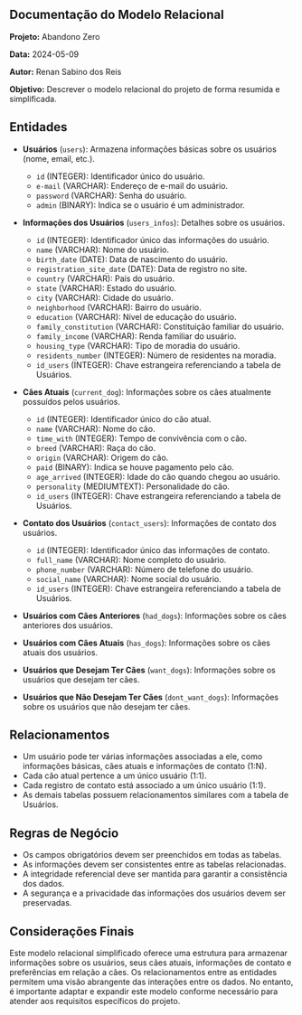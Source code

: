 ## Documentação do Modelo Relacional

**Projeto:** Abandono Zero

**Data:** 2024-05-09

**Autor:** Renan Sabino dos Reis

**Objetivo:** Descrever o modelo relacional do projeto de forma resumida e simplificada.

## Entidades

- **Usuários** (`users`): Armazena informações básicas sobre os usuários (nome, email, etc.).
  - `id` (INTEGER): Identificador único do usuário.
  - `e-mail` (VARCHAR): Endereço de e-mail do usuário.
  - `password` (VARCHAR): Senha do usuário.
  - `admin` (BINARY): Indica se o usuário é um administrador.

- **Informações dos Usuários** (`users_infos`): Detalhes sobre os usuários.
  - `id` (INTEGER): Identificador único das informações do usuário.
  - `name` (VARCHAR): Nome do usuário.
  - `birth_date` (DATE): Data de nascimento do usuário.
  - `registration_site_date` (DATE): Data de registro no site.
  - `country` (VARCHAR): País do usuário.
  - `state` (VARCHAR): Estado do usuário.
  - `city` (VARCHAR): Cidade do usuário.
  - `neighborhood` (VARCHAR): Bairro do usuário.
  - `education` (VARCHAR): Nível de educação do usuário.
  - `family_constitution` (VARCHAR): Constituição familiar do usuário.
  - `family_income` (VARCHAR): Renda familiar do usuário.
  - `housing_type` (VARCHAR): Tipo de moradia do usuário.
  - `residents_number` (INTEGER): Número de residentes na moradia.
  - `id_users` (INTEGER): Chave estrangeira referenciando a tabela de Usuários.

- **Cães Atuais** (`current_dog`): Informações sobre os cães atualmente possuídos pelos usuários.
  - `id` (INTEGER): Identificador único do cão atual.
  - `name` (VARCHAR): Nome do cão.
  - `time_with` (INTEGER): Tempo de convivência com o cão.
  - `breed` (VARCHAR): Raça do cão.
  - `origin` (VARCHAR): Origem do cão.
  - `paid` (BINARY): Indica se houve pagamento pelo cão.
  - `age_arrived` (INTEGER): Idade do cão quando chegou ao usuário.
  - `personality` (MEDIUMTEXT): Personalidade do cão.
  - `id_users` (INTEGER): Chave estrangeira referenciando a tabela de Usuários.

- **Contato dos Usuários** (`contact_users`): Informações de contato dos usuários.
  - `id` (INTEGER): Identificador único das informações de contato.
  - `full_name` (VARCHAR): Nome completo do usuário.
  - `phone_number` (VARCHAR): Número de telefone do usuário.
  - `social_name` (VARCHAR): Nome social do usuário.
  - `id_users` (INTEGER): Chave estrangeira referenciando a tabela de Usuários.

- **Usuários com Cães Anteriores** (`had_dogs`): Informações sobre os cães anteriores dos usuários.

- **Usuários com Cães Atuais** (`has_dogs`): Informações sobre os cães atuais dos usuários.

- **Usuários que Desejam Ter Cães** (`want_dogs`): Informações sobre os usuários que desejam ter cães.

- **Usuários que Não Desejam Ter Cães** (`dont_want_dogs`): Informações sobre os usuários que não desejam ter cães.

## Relacionamentos

- Um usuário pode ter várias informações associadas a ele, como informações básicas, cães atuais e informações de contato (1:N).
- Cada cão atual pertence a um único usuário (1:1).
- Cada registro de contato está associado a um único usuário (1:1).
- As demais tabelas possuem relacionamentos similares com a tabela de Usuários.

## Regras de Negócio

- Os campos obrigatórios devem ser preenchidos em todas as tabelas.
- As informações devem ser consistentes entre as tabelas relacionadas.
- A integridade referencial deve ser mantida para garantir a consistência dos dados.
- A segurança e a privacidade das informações dos usuários devem ser preservadas.

## Considerações Finais

Este modelo relacional simplificado oferece uma estrutura para armazenar informações sobre os usuários, seus cães atuais, informações de contato e preferências em relação a cães. Os relacionamentos entre as entidades permitem uma visão abrangente das interações entre os dados. No entanto, é importante adaptar e expandir este modelo conforme necessário para atender aos requisitos específicos do projeto.

